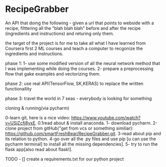 # RecipeGrabber
An API that doing the following - given a url that points to webside with a recipe, filttering all the "blah blah blah"  before and after the recipe (ingredients and instructions) and returing only them.

the target of the project is for me to take all what I have learned from Coursera first 2 ML courses and teach a computer to recgonize the ingredients and instructions.

phase 1: 
1- use some modified version of all the neural network method that I was implementing while doing the courses.
2- prepare a preprocessing flow that gake examples and vectorizing them.

phase 2: 
use real API(TensorFlow, SK,KERAS) to replace the written functionallity

phase 3: travel the world in 7 seas - everybody is looking for something


cloning & running(via pycharm)

0-learn git, here is a nice video: https://www.youtube.com/watch?v=USjZcfj8yxE.
0.1read about & install anaconda.
1- download pycharm.
2-clone project from gitHub("get from vcs or something similiar):
https://github.com/smartFreshBear/RecipeGrabber.git.
3-read about pip and its relation to python.
4-go over all the .py files and use pip [u can use the pycharm terminal] to install all the missing dependencies].
5- try to run the flask app[also read about flask!].


TODO - 
[] create a requirements.txt for our python project
